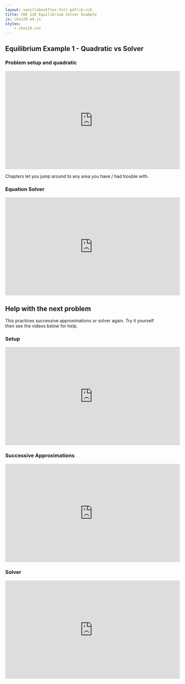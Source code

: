 ```yaml
---
layout: vanillabootflex-full-pdflib.njk
title: CHE 120 Equilibrium Solver Example
js: che120-e4.js
styles:
	- che120.css
---
```


## Equilibrium Example 1 - Quadratic vs Solver



### Problem setup and quadratic

<iframe width="560" height="315" src="https://www.youtube.com/embed/n_gbIUqt7UQ" title="YouTube video player" frameborder="0" allow="accelerometer; autoplay; clipboard-write; encrypted-media; gyroscope; picture-in-picture" allowfullscreen></iframe>

Chapters let you jump around to any area you have / had trouble with.

### Equation Solver

<iframe width="560" height="315" src="https://www.youtube.com/embed/iV2n2xG3z3Y" title="YouTube video player" frameborder="0" allow="accelerometer; autoplay; clipboard-write; encrypted-media; gyroscope; picture-in-picture" allowfullscreen></iframe>



## Help with the next problem

This practices successive approximations or solver again. Try it yourself then see the videos below for help.


### Setup

<iframe width="560" height="315" src="https://www.youtube.com/embed/By78nQ024ao" title="YouTube video player" frameborder="0" allow="accelerometer; autoplay; clipboard-write; encrypted-media; gyroscope; picture-in-picture" allowfullscreen></iframe>

### Successive Approximations

<iframe width="560" height="315" src="https://www.youtube.com/embed/I6jWYRGSgJ0" title="YouTube video player" frameborder="0" allow="accelerometer; autoplay; clipboard-write; encrypted-media; gyroscope; picture-in-picture" allowfullscreen></iframe>

### Solver

<iframe width="560" height="315" src="https://www.youtube.com/embed/NQE7hHZ7gSo" title="YouTube video player" frameborder="0" allow="accelerometer; autoplay; clipboard-write; encrypted-media; gyroscope; picture-in-picture" allowfullscreen></iframe>